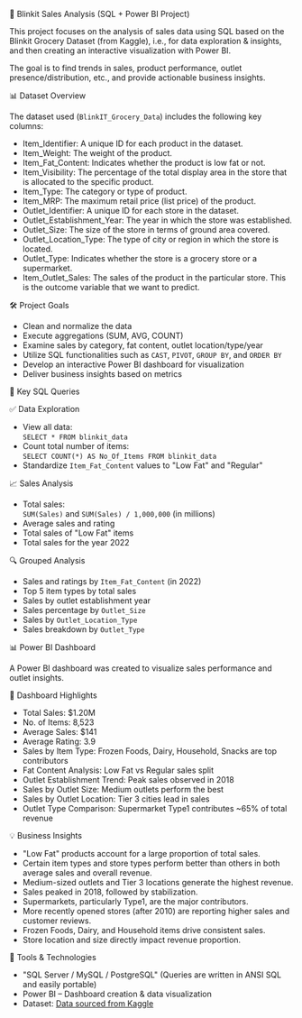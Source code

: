 🛒 Blinkit Sales Analysis (SQL + Power BI Project)

This project focuses on the analysis of sales data using SQL based on the Blinkit Grocery Dataset (from Kaggle), i.e., for data exploration & insights, and then creating an interactive visualization with Power BI.

The goal is to find trends in sales, product performance, outlet presence/distribution, etc., and provide actionable business insights.

📊 Dataset Overview

The dataset used (`BlinkIT_Grocery_Data`) includes the following key columns:

- Item_Identifier: A unique ID for each product in the dataset.
-	Item_Weight: The weight of the product.
-	Item_Fat_Content: Indicates whether the product is low fat or not.
-	Item_Visibility: The percentage of the total display area in the store that is allocated to the specific product.
-	Item_Type: The category or type of product.
-	Item_MRP: The maximum retail price (list price) of the product.
-	Outlet_Identifier: A unique ID for each store in the dataset.
-	Outlet_Establishment_Year: The year in which the store was established.
-	Outlet_Size: The size of the store in terms of ground area covered.
-	Outlet_Location_Type: The type of city or region in which the store is located.
-	Outlet_Type: Indicates whether the store is a grocery store or a supermarket.
-	Item_Outlet_Sales: The sales of the product in the particular store. This is the outcome variable that we want to predict.

🛠️ Project Goals

- Clean and normalize the data
- Execute aggregations (SUM, AVG, COUNT)
- Examine sales by category, fat content, outlet location/type/year
- Utilize SQL functionalities such as `CAST`, `PIVOT`, `GROUP BY`, and `ORDER BY`
- Develop an interactive Power BI dashboard for visualization
- Deliver business insights based on metrics

📌 Key SQL Queries

✅ Data Exploration

- View all data:  
  `SELECT * FROM blinkit_data`
- Count total number of items:  
  `SELECT COUNT(*) AS No_Of_Items FROM blinkit_data`
- Standardize `Item_Fat_Content` values to "Low Fat" and "Regular"

📈 Sales Analysis

- Total sales:  
  `SUM(Sales)` and `SUM(Sales) / 1,000,000` (in millions)
- Average sales and rating
- Total sales of "Low Fat" items
- Total sales for the year 2022

🔍 Grouped Analysis

- Sales and ratings by `Item_Fat_Content` (in 2022)
- Top 5 item types by total sales
- Sales by outlet establishment year
- Sales percentage by `Outlet_Size`
- Sales by `Outlet_Location_Type`
- Sales breakdown by `Outlet_Type`

📊 Power BI Dashboard

A Power BI dashboard was created to visualize sales performance and outlet insights.

🔑 Dashboard Highlights

- Total Sales: $1.20M
- No. of Items: 8,523
- Average Sales: $141
- Average Rating: 3.9
- Sales by Item Type: Frozen Foods, Dairy, Household, Snacks are top contributors
- Fat Content Analysis: Low Fat vs Regular sales split
- Outlet Establishment Trend: Peak sales observed in 2018
- Sales by Outlet Size: Medium outlets perform the best
- Sales by Outlet Location: Tier 3 cities lead in sales
- Outlet Type Comparison: Supermarket Type1 contributes ~65% of total revenue

💡 Business Insights

- "Low Fat" products account for a large proportion of total sales.
- Certain item types and store types perform better than others in both average sales and overall revenue.
- Medium-sized outlets and Tier 3 locations generate the highest revenue.
- Sales peaked in 2018, followed by stabilization.
- Supermarkets, particularly Type1, are the major contributors.
- More recently opened stores (after 2010) are reporting higher sales and customer reviews.
- Frozen Foods, Dairy, and Household items drive consistent sales.
- Store location and size directly impact revenue proportion.

🧰 Tools & Technologies

- "SQL Server / MySQL / PostgreSQL" (Queries are written in ANSI SQL and easily portable)
- Power BI – Dashboard creation & data visualization
- Dataset: [Data sourced from Kaggle](https://www.kaggle.com/datasets/mukeshgadri/blinkit-dataset?select=Tableau+BlinkIT+Grocery+Project+U16955293080+%284%29.xlsx)

